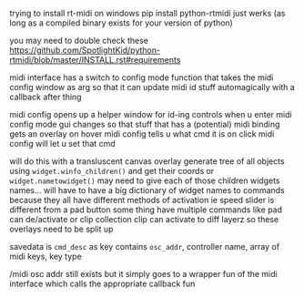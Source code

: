 trying to install rt-midi on windows
pip install python-rtmidi just werks (as long as a compiled binary exists for your version of python)

you may need to double check these
https://github.com/SpotlightKid/python-rtmidi/blob/master/INSTALL.rst#requirements

midi interface has a switch to config mode function that takes the midi config window as arg
so that it can update midi id stuff automagically with a callback after thing

midi config opens up a helper window for id-ing controls
when u enter midi config mode gui changes so that stuff that has a (potential) midi binding gets an overlay
on hover midi config tells u what cmd it is
on click midi config will let u set that cmd

will do this with a transluscent canvas overlay
generate tree of all objects using `widget.winfo_children()` and get their coords
or `widget.nametowidget()`
may need to give each of those children widgets names...
will have to have a big dictionary of widget names to commands because they all have different methods of activation
ie speed slider is different from a pad button
some thing have multiple commands like pad can de/activate
or clip collection clip can activate to diff layerz so these overlays need to be split up

savedata is `cmd_desc` as key contains `osc_addr`, controller name, array of midi keys, key type

/midi osc addr still exists but it simply goes to a wrapper fun of the midi interface which calls the appropriate callback fun
